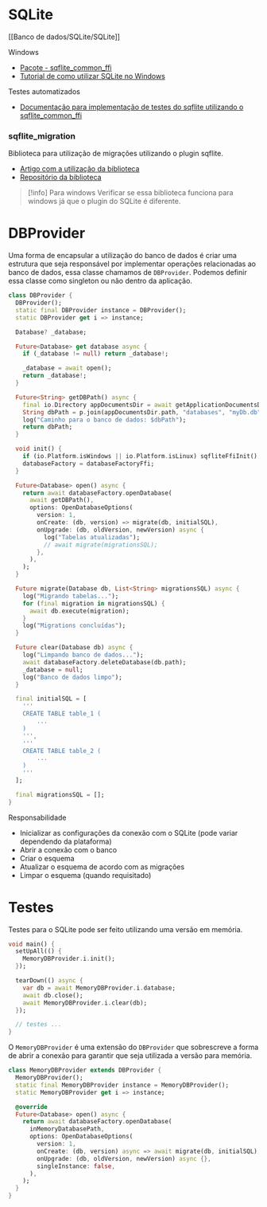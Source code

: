 # SQLite

[[Banco de dados/SQLite/SQLite]]

Windows
- [Pacote - sqflite_common_ffi](https://pub.dev/packages/sqflite_common_ffi)
- [Tutorial de como utilizar SQLite no Windows](https://dev.to/ayoubzulfiqar/how-to-use-sqflite-on-windows-flutter-ggm)

Testes automatizados
- [Documentação para implementação de testes do sqflite utilizando o sqflite_common_ffi](https://github.com/tekartik/sqflite/blob/master/sqflite_common_ffi/doc/testing.md)

### sqflite_migration

Biblioteca para utilização de migrações utilizando o plugin sqflite.

- [Artigo com a utilização da biblioteca](https://medium.com/flutter-community/migrating-a-mobile-database-in-flutter-sqlite-44ac618e4897)
- [Repositório da biblioteca](https://github.com/flutterings/sqflite_migration)

> [!info] Para windows
> Verificar se essa biblioteca funciona para windows já que o plugin do SQLite é diferente.


# DBProvider

Uma forma de encapsular a utilização do banco de dados é criar uma estrutura que seja responsável por implementar operações relacionadas ao banco de dados, essa classe chamamos de `DBProvider`. Podemos definir essa classe como singleton ou não dentro da aplicação.

```dart
class DBProvider {
  DBProvider();
  static final DBProvider instance = DBProvider();
  static DBProvider get i => instance;

  Database? _database;

  Future<Database> get database async {
    if (_database != null) return _database!;

    _database = await open();
    return _database!;
  }

  Future<String> getDBPath() async {
    final io.Directory appDocumentsDir = await getApplicationDocumentsDirectory();
    String dbPath = p.join(appDocumentsDir.path, "databases", "myDb.db");
    log("Caminho para o banco de dados: $dbPath");
    return dbPath;
  }

  void init() {
    if (io.Platform.isWindows || io.Platform.isLinux) sqfliteFfiInit();
    databaseFactory = databaseFactoryFfi;
  }

  Future<Database> open() async {
    return await databaseFactory.openDatabase(
      await getDBPath(),
      options: OpenDatabaseOptions(
        version: 1,
        onCreate: (db, version) => migrate(db, initialSQL),
        onUpgrade: (db, oldVersion, newVersion) async {
          log("Tabelas atualizadas");
          // await migrate(migrationsSQL);
        },
      ),
    );
  }

  Future migrate(Database db, List<String> migrationsSQL) async {
    log("Migrando tabelas...");
    for (final migration in migrationsSQL) {
      await db.execute(migration);
    }
    log("Migrations concluídas");
  }

  Future clear(Database db) async {
    log("Limpando banco de dados...");
    await databaseFactory.deleteDatabase(db.path);
    _database = null;
    log("Banco de dados limpo");
  }

  final initialSQL = [
    '''
    CREATE TABLE table_1 (
        ...
    )
    ''',
    '''
    CREATE TABLE table_2 (
        ...
    )
    '''
  ];

  final migrationsSQL = [];
}
```

Responsabilidade

- Inicializar as configurações da conexão com o SQLite (pode variar dependendo da plataforma)
- Abrir a conexão com o banco
- Criar o esquema
- Atualizar o esquema de acordo com as migrações
- Limpar o esquema (quando requisitado)

# Testes

Testes para o SQLite pode ser feito utilizando uma versão em memória.

```dart
void main() {
  setUpAll(() {
    MemoryDBProvider.i.init();
  });

  tearDown(() async {
    var db = await MemoryDBProvider.i.database;
    await db.close();
    await MemoryDBProvider.i.clear(db);
  });

  // testes ...
}
```

O `MemoryDBProvider` é uma extensão do `DBProvider` que sobrescreve a forma de abrir a conexão para garantir que seja utilizada a versão para memória.

```dart
class MemoryDBProvider extends DBProvider {
  MemoryDBProvider();
  static final MemoryDBProvider instance = MemoryDBProvider();
  static MemoryDBProvider get i => instance;

  @override
  Future<Database> open() async {
    return await databaseFactory.openDatabase(
      inMemoryDatabasePath,
      options: OpenDatabaseOptions(
        version: 1,
        onCreate: (db, version) async => await migrate(db, initialSQL),
        onUpgrade: (db, oldVersion, newVersion) async {},
        singleInstance: false,
      ),
    );
  }
}
```